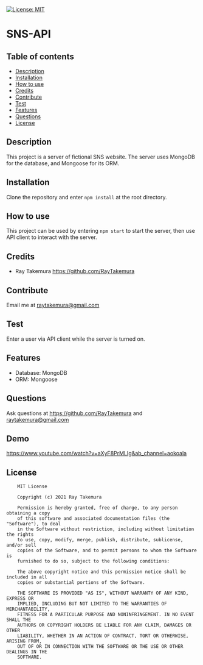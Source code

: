 
  [![License: MIT](https://img.shields.io/badge/License-MIT-yellow.svg)](https://opensource.org/licenses/MIT)    
  # SNS-API
  
  ## Table of contents
  * [Description](#description)
  * [Installation](#installation)
  * [How to use](#How-to-use)
  * [Credits](#credits)
  * [Contribute](#contribute)
  * [Test](#test)
  * [Features](#features)
  * [Questions](#questions)
  * [License](#license)
    
  ## Description
  This project is a server of fictional SNS website. The server uses MongoDB for the database, and Mongoose for its ORM.

  ## Installation
  Clone the repository and enter `npm install` at the root directory.

  ## How to use
  This project can be used by entering `npm start` to start the server, then use API client to interact with the server.

  ## Credits
  * Ray Takemura https://github.com/RayTakemura

  ## Contribute
  Email me at raytakemura@gmail.com

  ## Test
  Enter a user via API client while the server is turned on.

  ## Features
  * Database: MongoDB 
  * ORM: Mongoose

  ## Questions
  Ask questions at https://github.com/RayTakemura and raytakemura@gmail.com

  ## Demo
  https://www.youtube.com/watch?v=aXyF8PrMLIg&ab_channel=aokoala
  
  ## License
  
        MIT License

        Copyright (c) 2021 Ray Takemura
        
        Permission is hereby granted, free of charge, to any person obtaining a copy
        of this software and associated documentation files (the "Software"), to deal
        in the Software without restriction, including without limitation the rights
        to use, copy, modify, merge, publish, distribute, sublicense, and/or sell
        copies of the Software, and to permit persons to whom the Software is
        furnished to do so, subject to the following conditions:
        
        The above copyright notice and this permission notice shall be included in all
        copies or substantial portions of the Software.
        
        THE SOFTWARE IS PROVIDED "AS IS", WITHOUT WARRANTY OF ANY KIND, EXPRESS OR
        IMPLIED, INCLUDING BUT NOT LIMITED TO THE WARRANTIES OF MERCHANTABILITY,
        FITNESS FOR A PARTICULAR PURPOSE AND NONINFRINGEMENT. IN NO EVENT SHALL THE
        AUTHORS OR COPYRIGHT HOLDERS BE LIABLE FOR ANY CLAIM, DAMAGES OR OTHER
        LIABILITY, WHETHER IN AN ACTION OF CONTRACT, TORT OR OTHERWISE, ARISING FROM,
        OUT OF OR IN CONNECTION WITH THE SOFTWARE OR THE USE OR OTHER DEALINGS IN THE
        SOFTWARE.
        
  
  
